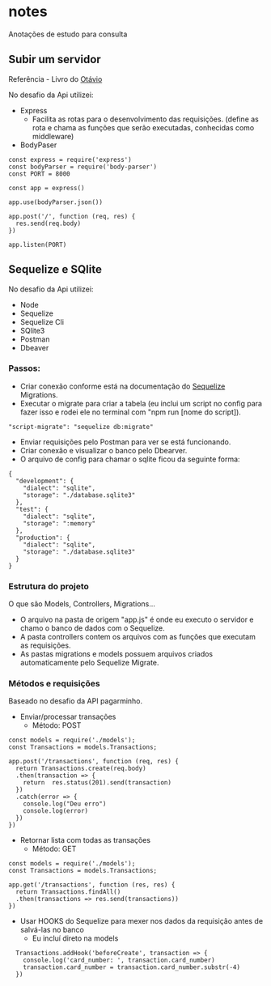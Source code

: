 # notes
Anotações de estudo para consulta

## Subir um servidor
Referência - Livro do [Otávio](https://otaviopace.github.io/livro-desenvolvimento-web-basico/book/usando_corpo_body_e_json.html)

No desafio da Api utilizei:
- Express
  - Facilita as rotas para o desenvolvimento das requisições. (define as rota e chama as funções que serão executadas, conhecidas como middleware)
- BodyPaser

```
const express = require('express')
const bodyParser = require('body-parser')
const PORT = 8000

const app = express()

app.use(bodyParser.json())

app.post('/', function (req, res) {
  res.send(req.body)
})

app.listen(PORT)
```

## Sequelize e SQlite
No desafio da Api utilizei:
- Node
- Sequelize
- Sequelize Cli
- SQlite3
- Postman
- Dbeaver

### Passos:
- Criar conexão conforme está na documentação do [Sequelize](https://sequelize.org/master/manual/migrations.html) Migrations.
- Executar o migrate para criar a tabela (eu inclui um script no config para fazer isso e rodei ele no terminal com "npm run [nome do script]).
```
"script-migrate": "sequelize db:migrate"
```
- Enviar requisições pelo Postman para ver se está funcionando.
- Criar conexão e visualizar o banco pelo Dbearver. 
- O arquivo de config para chamar o sqlite ficou da seguinte forma:
```
{
  "development": {
    "dialect": "sqlite",
    "storage": "./database.sqlite3"
  },
  "test": {
    "dialect": "sqlite",
    "storage": ":memory"
  },
  "production": {
    "dialect": "sqlite",
    "storage": "./database.sqlite3"
  }
}
```

### Estrutura do projeto
O que são Models, Controllers, Migrations...

- O arquivo na pasta de origem "app.js" é onde eu executo o servidor e chamo o banco de dados com o Sequelize.
- A pasta controllers contem os arquivos com as funções que executam as requisições.
- As pastas migrations e models possuem arquivos criados automaticamente pelo Sequelize Migrate.

### Métodos e requisições
Baseado no desafio da API pagarminho.

- Enviar/processar transações
    - Método: POST
```
const models = require('./models');
const Transactions = models.Transactions;

app.post('/transactions', function (req, res) {
  return Transactions.create(req.body)
  .then(transaction => {
    return  res.status(201).send(transaction)
  })
  .catch(error => {
    console.log("Deu erro")
    console.log(error)
  })
})
```

- Retornar lista com todas as transações
  - Método: GET
```
const models = require('./models');
const Transactions = models.Transactions;

app.get('/transactions', function (res, res) {
  return Transactions.findAll()
  .then(transactions => res.send(transactions))
})
```

- Usar HOOKS do Sequelize para mexer nos dados da requisição antes de salvá-las no banco
  - Eu incluí direto na models
```
  Transactions.addHook('beforeCreate', transaction => {
    console.log('card_number: ', transaction.card_number)
    transaction.card_number = transaction.card_number.substr(-4)
  })
```
